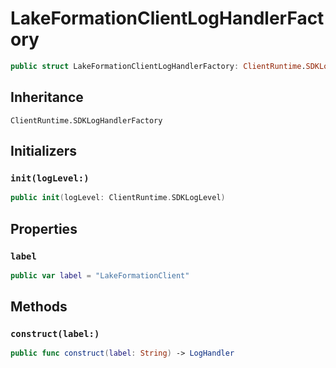 # LakeFormationClientLogHandlerFactory

``` swift
public struct LakeFormationClientLogHandlerFactory: ClientRuntime.SDKLogHandlerFactory 
```

## Inheritance

`ClientRuntime.SDKLogHandlerFactory`

## Initializers

### `init(logLevel:)`

``` swift
public init(logLevel: ClientRuntime.SDKLogLevel) 
```

## Properties

### `label`

``` swift
public var label = "LakeFormationClient"
```

## Methods

### `construct(label:)`

``` swift
public func construct(label: String) -> LogHandler 
```
